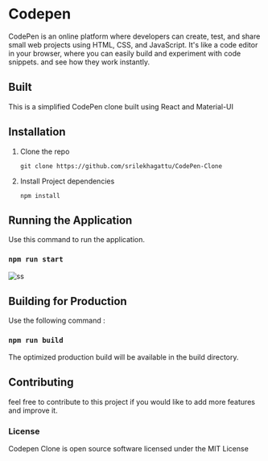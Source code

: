# Codepen

CodePen is an online platform where developers can create, test, and share small web projects using HTML, CSS, and JavaScript. It's like a code editor in your browser, where you can easily build and experiment with code snippets. and see how they work instantly. 

## Built

This is a simplified CodePen clone built using React and Material-UI

## Installation

1. Clone the repo
   
    `git clone https://github.com/srilekhagattu/CodePen-Clone`
   
    
2. Install Project dependencies

    `npm install`

## Running the Application
Use this command to run the application.
 ### `npm run start`

 ![ss](https://github.com/user-attachments/assets/d2a24ac2-54c8-4f88-88f1-05e504df221d)

##  Building for Production

Use the following command :

### `npm run build`

The optimized production build will be available in the build directory.

## Contributing

 feel free to contribute to this project if you would like to add more features and improve it.

### License

Codepen Clone is open source software licensed under the MIT License









